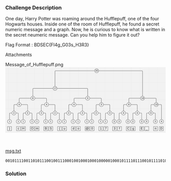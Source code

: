 ### Challenge Description

One day, Harry Potter was roaming around the Hufflepuff, one of the four Hogwarts houses. Inside one of the room of Hufflepuff, he found a secret numeric message and a graph. Now, he is curious to know what is written in the secret neumeric message. Can you help him to figure it out?

Flag Format : BDSEC{Fl4g_G03s_H3R3}

Attachments

Message_of_Hufflepuff.png![](attachments/Message_of_Hufflepuff.png)

<br />

[msg.txt](attachments/msg.txt)

```
001011110011010111001001110001001000100010000010001011110111001011110100001011000100101101110110101100101001010011101100111011111001000111110111111100000
```

### Solution

